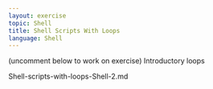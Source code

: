 ```yaml
---
layout: exercise
topic: Shell
title: Shell Scripts With Loops
language: Shell
---
```

(uncomment below to work on exercise)
Introductory loops

<!--

Placeholder for Introductory Loops

1. Introductory loops only
2. For loops
 
The solutions have the same name as this file except with .txt suffix, and 
numbers 1. 2. etc. to match the exercise numbers
Shell-shell-scripts-with-loops-Shell-1.txt
Shell-shell-scripts-with-loops-Shell-2.txt   etc.

Use Genomics-shell-scripts-with-loops-Shell.md
for advanced loops

-->
Shell-scripts-with-loops-Shell-2.md

